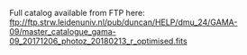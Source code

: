 Full catalog available from FTP here:
ftp://ftp.strw.leidenuniv.nl/pub/duncan/HELP/dmu_24/GAMA-09/master_catalogue_gama-09_20171206_photoz_20180213_r_optimised.fits
